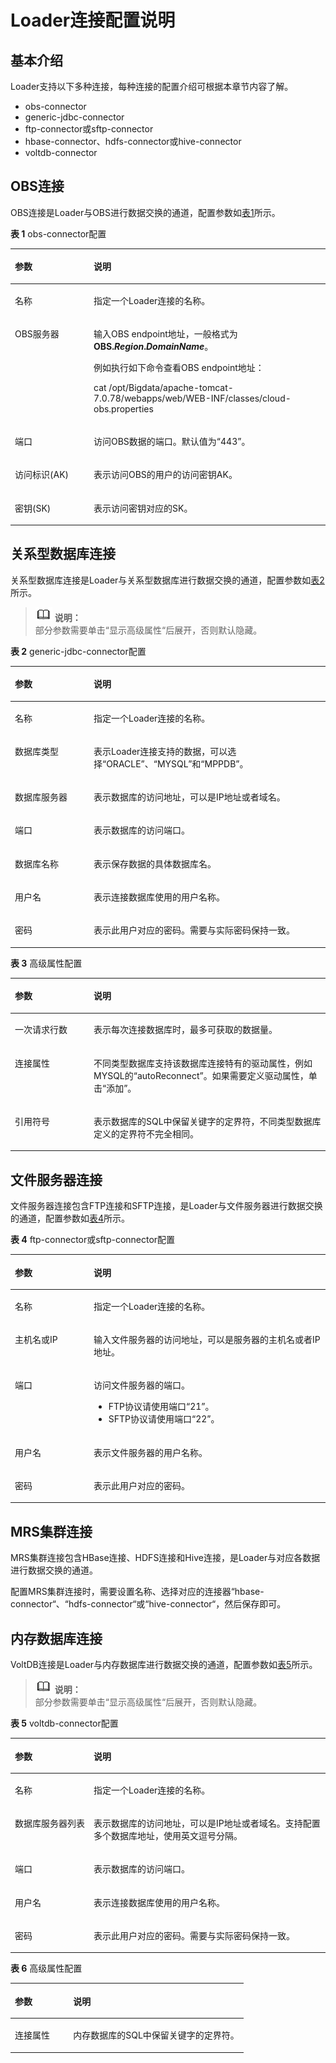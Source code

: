 # Loader连接配置说明<a name="ZH-CN_TOPIC_0071958193"></a>

## 基本介绍<a name="zh-cn_topic_0070859523_zh-cn_topic_0038340298_section35878706173614"></a>

Loader支持以下多种连接，每种连接的配置介绍可根据本章节内容了解。

-   obs-connector
-   generic-jdbc-connector
-   ftp-connector或sftp-connector
-   hbase-connector、hdfs-connector或hive-connector
-   voltdb-connector

## OBS连接<a name="zh-cn_topic_0070859523_section6038798515402"></a>

OBS连接是Loader与OBS进行数据交换的通道，配置参数如[表1](#zh-cn_topic_0070859523_table47534913165858)所示。

**表 1**  obs-connector配置

<a name="zh-cn_topic_0070859523_table47534913165858"></a>
<table><thead align="left"><tr id="zh-cn_topic_0070859523_row66371858165858"><th class="cellrowborder" valign="top" width="25%" id="mcps1.2.3.1.1"><p id="zh-cn_topic_0070859523_p6548005165858"><a name="zh-cn_topic_0070859523_p6548005165858"></a><a name="zh-cn_topic_0070859523_p6548005165858"></a><strong id="zh-cn_topic_0070859523_b52923339165858"><a name="zh-cn_topic_0070859523_b52923339165858"></a><a name="zh-cn_topic_0070859523_b52923339165858"></a>参数</strong></p>
</th>
<th class="cellrowborder" valign="top" width="75%" id="mcps1.2.3.1.2"><p id="zh-cn_topic_0070859523_p15732486165858"><a name="zh-cn_topic_0070859523_p15732486165858"></a><a name="zh-cn_topic_0070859523_p15732486165858"></a><strong id="zh-cn_topic_0070859523_b37214310155229"><a name="zh-cn_topic_0070859523_b37214310155229"></a><a name="zh-cn_topic_0070859523_b37214310155229"></a>说明</strong></p>
</th>
</tr>
</thead>
<tbody><tr id="zh-cn_topic_0070859523_row54950335165858"><td class="cellrowborder" valign="top" width="25%" headers="mcps1.2.3.1.1 "><p id="zh-cn_topic_0070859523_p7411414165858"><a name="zh-cn_topic_0070859523_p7411414165858"></a><a name="zh-cn_topic_0070859523_p7411414165858"></a>名称</p>
</td>
<td class="cellrowborder" valign="top" width="75%" headers="mcps1.2.3.1.2 "><p id="zh-cn_topic_0070859523_p19734002165858"><a name="zh-cn_topic_0070859523_p19734002165858"></a><a name="zh-cn_topic_0070859523_p19734002165858"></a>指定一个Loader连接的名称<span id="zh-cn_topic_0070859523_ph544139310225"><a name="zh-cn_topic_0070859523_ph544139310225"></a><a name="zh-cn_topic_0070859523_ph544139310225"></a>。</span></p>
</td>
</tr>
<tr id="zh-cn_topic_0070859523_row60451203165858"><td class="cellrowborder" valign="top" width="25%" headers="mcps1.2.3.1.1 "><p id="zh-cn_topic_0070859523_p24790973165858"><a name="zh-cn_topic_0070859523_p24790973165858"></a><a name="zh-cn_topic_0070859523_p24790973165858"></a>OBS服务器</p>
</td>
<td class="cellrowborder" valign="top" width="75%" headers="mcps1.2.3.1.2 "><p id="zh-cn_topic_0070859523_p48799571165858"><a name="zh-cn_topic_0070859523_p48799571165858"></a><a name="zh-cn_topic_0070859523_p48799571165858"></a>输入OBS endpoint地址，一般格式为<strong id="zh-cn_topic_0070859523_b5982578416109"><a name="zh-cn_topic_0070859523_b5982578416109"></a><a name="zh-cn_topic_0070859523_b5982578416109"></a>OBS.<em id="zh-cn_topic_0070859523_i482166816102"><a name="zh-cn_topic_0070859523_i482166816102"></a><a name="zh-cn_topic_0070859523_i482166816102"></a>Region</em>.<em id="zh-cn_topic_0070859523_i6132438216104"><a name="zh-cn_topic_0070859523_i6132438216104"></a><a name="zh-cn_topic_0070859523_i6132438216104"></a>DomainName</em></strong>。</p>
<p id="zh-cn_topic_0070859523_ab444f92ae94e4c8d9e81244e5c681e10"><a name="zh-cn_topic_0070859523_ab444f92ae94e4c8d9e81244e5c681e10"></a><a name="zh-cn_topic_0070859523_ab444f92ae94e4c8d9e81244e5c681e10"></a><span id="zh-cn_topic_0070859523_ph35836268105653"><a name="zh-cn_topic_0070859523_ph35836268105653"></a><a name="zh-cn_topic_0070859523_ph35836268105653"></a>例如执行如下命令查看OBS endpoint地址：</span></p>
<p id="zh-cn_topic_0070859523_p3775240105413"><a name="zh-cn_topic_0070859523_p3775240105413"></a><a name="zh-cn_topic_0070859523_p3775240105413"></a>cat /opt/Bigdata/apache-tomcat-7.0.78/webapps/web/WEB-INF/classes/cloud-obs.properties</p>
</td>
</tr>
<tr id="zh-cn_topic_0070859523_row41600313165858"><td class="cellrowborder" valign="top" width="25%" headers="mcps1.2.3.1.1 "><p id="zh-cn_topic_0070859523_p7189921165858"><a name="zh-cn_topic_0070859523_p7189921165858"></a><a name="zh-cn_topic_0070859523_p7189921165858"></a>端口</p>
</td>
<td class="cellrowborder" valign="top" width="75%" headers="mcps1.2.3.1.2 "><p id="zh-cn_topic_0070859523_p62651421165858"><a name="zh-cn_topic_0070859523_p62651421165858"></a><a name="zh-cn_topic_0070859523_p62651421165858"></a>访问OBS数据的端口。默认值为<span class="parmvalue" id="zh-cn_topic_0070859523_parmvalue33537595161030"><a name="zh-cn_topic_0070859523_parmvalue33537595161030"></a><a name="zh-cn_topic_0070859523_parmvalue33537595161030"></a>“443”</span>。</p>
</td>
</tr>
<tr id="zh-cn_topic_0070859523_row61443009165858"><td class="cellrowborder" valign="top" width="25%" headers="mcps1.2.3.1.1 "><p id="zh-cn_topic_0070859523_p38858504165858"><a name="zh-cn_topic_0070859523_p38858504165858"></a><a name="zh-cn_topic_0070859523_p38858504165858"></a>访问标识(AK)</p>
</td>
<td class="cellrowborder" valign="top" width="75%" headers="mcps1.2.3.1.2 "><p id="zh-cn_topic_0070859523_p4072573165858"><a name="zh-cn_topic_0070859523_p4072573165858"></a><a name="zh-cn_topic_0070859523_p4072573165858"></a>表示访问OBS的用户的访问密钥AK。</p>
</td>
</tr>
<tr id="zh-cn_topic_0070859523_row24435072165858"><td class="cellrowborder" valign="top" width="25%" headers="mcps1.2.3.1.1 "><p id="zh-cn_topic_0070859523_p16116169165858"><a name="zh-cn_topic_0070859523_p16116169165858"></a><a name="zh-cn_topic_0070859523_p16116169165858"></a>密钥(SK)</p>
</td>
<td class="cellrowborder" valign="top" width="75%" headers="mcps1.2.3.1.2 "><p id="zh-cn_topic_0070859523_p41726892165858"><a name="zh-cn_topic_0070859523_p41726892165858"></a><a name="zh-cn_topic_0070859523_p41726892165858"></a>表示访问密钥对应的SK。</p>
</td>
</tr>
</tbody>
</table>

## 关系型数据库连接<a name="zh-cn_topic_0070859523_section36272096161636"></a>

关系型数据库连接是Loader与关系型数据库进行数据交换的通道，配置参数如[表2](#zh-cn_topic_0070859523_table50810889161810)所示。

>![](public_sys-resources/icon-note.gif) **说明：**   
>部分参数需要单击“显示高级属性“后展开，否则默认隐藏。  

**表 2**  generic-jdbc-connector配置

<a name="zh-cn_topic_0070859523_table50810889161810"></a>
<table><thead align="left"><tr id="zh-cn_topic_0070859523_row60543302161810"><th class="cellrowborder" valign="top" width="25%" id="mcps1.2.3.1.1"><p id="zh-cn_topic_0070859523_p5060392161810"><a name="zh-cn_topic_0070859523_p5060392161810"></a><a name="zh-cn_topic_0070859523_p5060392161810"></a><strong id="zh-cn_topic_0070859523_b45543534161810"><a name="zh-cn_topic_0070859523_b45543534161810"></a><a name="zh-cn_topic_0070859523_b45543534161810"></a>参数</strong></p>
</th>
<th class="cellrowborder" valign="top" width="75%" id="mcps1.2.3.1.2"><p id="zh-cn_topic_0070859523_p65147614161810"><a name="zh-cn_topic_0070859523_p65147614161810"></a><a name="zh-cn_topic_0070859523_p65147614161810"></a><strong id="zh-cn_topic_0070859523_b49457619161810"><a name="zh-cn_topic_0070859523_b49457619161810"></a><a name="zh-cn_topic_0070859523_b49457619161810"></a>说明</strong></p>
</th>
</tr>
</thead>
<tbody><tr id="zh-cn_topic_0070859523_row46644203161810"><td class="cellrowborder" valign="top" width="25%" headers="mcps1.2.3.1.1 "><p id="zh-cn_topic_0070859523_p20084112161810"><a name="zh-cn_topic_0070859523_p20084112161810"></a><a name="zh-cn_topic_0070859523_p20084112161810"></a>名称</p>
</td>
<td class="cellrowborder" valign="top" width="75%" headers="mcps1.2.3.1.2 "><p id="zh-cn_topic_0070859523_p16200361161810"><a name="zh-cn_topic_0070859523_p16200361161810"></a><a name="zh-cn_topic_0070859523_p16200361161810"></a>指定一个Loader连接的名称<span id="zh-cn_topic_0070859523_ph2452068510339"><a name="zh-cn_topic_0070859523_ph2452068510339"></a><a name="zh-cn_topic_0070859523_ph2452068510339"></a>。</span></p>
</td>
</tr>
<tr id="zh-cn_topic_0070859523_row11585525161810"><td class="cellrowborder" valign="top" width="25%" headers="mcps1.2.3.1.1 "><p id="zh-cn_topic_0070859523_p66012312161810"><a name="zh-cn_topic_0070859523_p66012312161810"></a><a name="zh-cn_topic_0070859523_p66012312161810"></a>数据库类型</p>
</td>
<td class="cellrowborder" valign="top" width="75%" headers="mcps1.2.3.1.2 "><p id="zh-cn_topic_0070859523_p45397027161810"><a name="zh-cn_topic_0070859523_p45397027161810"></a><a name="zh-cn_topic_0070859523_p45397027161810"></a>表示Loader连接支持的数据，可以选择<span class="parmvalue" id="zh-cn_topic_0070859523_parmvalue52972145161911"><a name="zh-cn_topic_0070859523_parmvalue52972145161911"></a><a name="zh-cn_topic_0070859523_parmvalue52972145161911"></a>“ORACLE”</span>、<span class="parmvalue" id="zh-cn_topic_0070859523_parmvalue63262900161918"><a name="zh-cn_topic_0070859523_parmvalue63262900161918"></a><a name="zh-cn_topic_0070859523_parmvalue63262900161918"></a>“MYSQL”</span>和<span class="parmvalue" id="zh-cn_topic_0070859523_parmvalue16176778161927"><a name="zh-cn_topic_0070859523_parmvalue16176778161927"></a><a name="zh-cn_topic_0070859523_parmvalue16176778161927"></a>“MPPDB”</span>。</p>
</td>
</tr>
<tr id="zh-cn_topic_0070859523_row20759315161810"><td class="cellrowborder" valign="top" width="25%" headers="mcps1.2.3.1.1 "><p id="zh-cn_topic_0070859523_p3782984161810"><a name="zh-cn_topic_0070859523_p3782984161810"></a><a name="zh-cn_topic_0070859523_p3782984161810"></a>数据库服务器</p>
</td>
<td class="cellrowborder" valign="top" width="75%" headers="mcps1.2.3.1.2 "><p id="zh-cn_topic_0070859523_p37986310161810"><a name="zh-cn_topic_0070859523_p37986310161810"></a><a name="zh-cn_topic_0070859523_p37986310161810"></a>表示数据库的访问地址，可以是IP地址或者域名。</p>
</td>
</tr>
<tr id="zh-cn_topic_0070859523_row56992244161810"><td class="cellrowborder" valign="top" width="25%" headers="mcps1.2.3.1.1 "><p id="zh-cn_topic_0070859523_p9446596162115"><a name="zh-cn_topic_0070859523_p9446596162115"></a><a name="zh-cn_topic_0070859523_p9446596162115"></a>端口</p>
</td>
<td class="cellrowborder" valign="top" width="75%" headers="mcps1.2.3.1.2 "><p id="zh-cn_topic_0070859523_p43620698162115"><a name="zh-cn_topic_0070859523_p43620698162115"></a><a name="zh-cn_topic_0070859523_p43620698162115"></a>表示数据库的访问端口。</p>
</td>
</tr>
<tr id="zh-cn_topic_0070859523_row26825429162118"><td class="cellrowborder" valign="top" width="25%" headers="mcps1.2.3.1.1 "><p id="zh-cn_topic_0070859523_p25376166162118"><a name="zh-cn_topic_0070859523_p25376166162118"></a><a name="zh-cn_topic_0070859523_p25376166162118"></a>数据库名称</p>
</td>
<td class="cellrowborder" valign="top" width="75%" headers="mcps1.2.3.1.2 "><p id="zh-cn_topic_0070859523_p42203604162118"><a name="zh-cn_topic_0070859523_p42203604162118"></a><a name="zh-cn_topic_0070859523_p42203604162118"></a>表示保存数据的具体数据库名。</p>
</td>
</tr>
<tr id="zh-cn_topic_0070859523_row59455409162118"><td class="cellrowborder" valign="top" width="25%" headers="mcps1.2.3.1.1 "><p id="zh-cn_topic_0070859523_p51158834162118"><a name="zh-cn_topic_0070859523_p51158834162118"></a><a name="zh-cn_topic_0070859523_p51158834162118"></a>用户名</p>
</td>
<td class="cellrowborder" valign="top" width="75%" headers="mcps1.2.3.1.2 "><p id="zh-cn_topic_0070859523_p50224891162118"><a name="zh-cn_topic_0070859523_p50224891162118"></a><a name="zh-cn_topic_0070859523_p50224891162118"></a>表示连接数据库使用的用户名称。</p>
</td>
</tr>
<tr id="zh-cn_topic_0070859523_row50283185162119"><td class="cellrowborder" valign="top" width="25%" headers="mcps1.2.3.1.1 "><p id="zh-cn_topic_0070859523_p46406204162119"><a name="zh-cn_topic_0070859523_p46406204162119"></a><a name="zh-cn_topic_0070859523_p46406204162119"></a>密码</p>
</td>
<td class="cellrowborder" valign="top" width="75%" headers="mcps1.2.3.1.2 "><p id="zh-cn_topic_0070859523_p806192162119"><a name="zh-cn_topic_0070859523_p806192162119"></a><a name="zh-cn_topic_0070859523_p806192162119"></a>表示此用户对应的密码。需要与实际密码保持一致。</p>
</td>
</tr>
</tbody>
</table>

**表 3**  高级属性配置

<a name="zh-cn_topic_0070859523_table66974111162242"></a>
<table><thead align="left"><tr id="zh-cn_topic_0070859523_row59314260162242"><th class="cellrowborder" valign="top" width="25%" id="mcps1.2.3.1.1"><p id="zh-cn_topic_0070859523_p39725721162242"><a name="zh-cn_topic_0070859523_p39725721162242"></a><a name="zh-cn_topic_0070859523_p39725721162242"></a><strong id="zh-cn_topic_0070859523_b21987170162242"><a name="zh-cn_topic_0070859523_b21987170162242"></a><a name="zh-cn_topic_0070859523_b21987170162242"></a>参数</strong></p>
</th>
<th class="cellrowborder" valign="top" width="75%" id="mcps1.2.3.1.2"><p id="zh-cn_topic_0070859523_p36130385162242"><a name="zh-cn_topic_0070859523_p36130385162242"></a><a name="zh-cn_topic_0070859523_p36130385162242"></a><strong id="zh-cn_topic_0070859523_b56738017162242"><a name="zh-cn_topic_0070859523_b56738017162242"></a><a name="zh-cn_topic_0070859523_b56738017162242"></a>说明</strong></p>
</th>
</tr>
</thead>
<tbody><tr id="zh-cn_topic_0070859523_row63910201162242"><td class="cellrowborder" valign="top" width="25%" headers="mcps1.2.3.1.1 "><p id="zh-cn_topic_0070859523_p9343783162242"><a name="zh-cn_topic_0070859523_p9343783162242"></a><a name="zh-cn_topic_0070859523_p9343783162242"></a>一次请求行数</p>
</td>
<td class="cellrowborder" valign="top" width="75%" headers="mcps1.2.3.1.2 "><p id="zh-cn_topic_0070859523_p18648962162242"><a name="zh-cn_topic_0070859523_p18648962162242"></a><a name="zh-cn_topic_0070859523_p18648962162242"></a>表示每次连接数据库时，最多可获取的数据量。</p>
</td>
</tr>
<tr id="zh-cn_topic_0070859523_row33622931162242"><td class="cellrowborder" valign="top" width="25%" headers="mcps1.2.3.1.1 "><p id="zh-cn_topic_0070859523_p56218263141119"><a name="zh-cn_topic_0070859523_p56218263141119"></a><a name="zh-cn_topic_0070859523_p56218263141119"></a>连接属性</p>
</td>
<td class="cellrowborder" valign="top" width="75%" headers="mcps1.2.3.1.2 "><p id="zh-cn_topic_0070859523_p54611015141119"><a name="zh-cn_topic_0070859523_p54611015141119"></a><a name="zh-cn_topic_0070859523_p54611015141119"></a>不同类型数据库支持该数据库连接特有的驱动属性，例如MYSQL的<span class="parmname" id="zh-cn_topic_0070859523_parmname5337903714227"><a name="zh-cn_topic_0070859523_parmname5337903714227"></a><a name="zh-cn_topic_0070859523_parmname5337903714227"></a>“autoReconnect”</span>。如果需要定义驱动属性，单击<span class="uicontrol" id="zh-cn_topic_0070859523_uicontrol19702542144319"><a name="zh-cn_topic_0070859523_uicontrol19702542144319"></a><a name="zh-cn_topic_0070859523_uicontrol19702542144319"></a>“添加”</span>。</p>
</td>
</tr>
<tr id="zh-cn_topic_0070859523_row51861677162242"><td class="cellrowborder" valign="top" width="25%" headers="mcps1.2.3.1.1 "><p id="zh-cn_topic_0070859523_p40046281162242"><a name="zh-cn_topic_0070859523_p40046281162242"></a><a name="zh-cn_topic_0070859523_p40046281162242"></a>引用符号</p>
</td>
<td class="cellrowborder" valign="top" width="75%" headers="mcps1.2.3.1.2 "><p id="zh-cn_topic_0070859523_p22523354162242"><a name="zh-cn_topic_0070859523_p22523354162242"></a><a name="zh-cn_topic_0070859523_p22523354162242"></a>表示数据库的SQL中保留关键字的定界符，不同类型数据库定义的定界符不完全相同。</p>
</td>
</tr>
</tbody>
</table>

## 文件服务器连接<a name="zh-cn_topic_0070859523_section27102035161636"></a>

文件服务器连接包含FTP连接和SFTP连接，是Loader与文件服务器进行数据交换的通道，配置参数如[表4](#zh-cn_topic_0070859523_table45072347161636)所示。

**表 4**  ftp-connector或sftp-connector配置

<a name="zh-cn_topic_0070859523_table45072347161636"></a>
<table><thead align="left"><tr id="zh-cn_topic_0070859523_row59243288161636"><th class="cellrowborder" valign="top" width="25%" id="mcps1.2.3.1.1"><p id="zh-cn_topic_0070859523_p33977024161636"><a name="zh-cn_topic_0070859523_p33977024161636"></a><a name="zh-cn_topic_0070859523_p33977024161636"></a><strong id="zh-cn_topic_0070859523_b37357765161636"><a name="zh-cn_topic_0070859523_b37357765161636"></a><a name="zh-cn_topic_0070859523_b37357765161636"></a>参数</strong></p>
</th>
<th class="cellrowborder" valign="top" width="75%" id="mcps1.2.3.1.2"><p id="zh-cn_topic_0070859523_p6080159161636"><a name="zh-cn_topic_0070859523_p6080159161636"></a><a name="zh-cn_topic_0070859523_p6080159161636"></a><strong id="zh-cn_topic_0070859523_b54721438161636"><a name="zh-cn_topic_0070859523_b54721438161636"></a><a name="zh-cn_topic_0070859523_b54721438161636"></a>说明</strong></p>
</th>
</tr>
</thead>
<tbody><tr id="zh-cn_topic_0070859523_row3251492161636"><td class="cellrowborder" valign="top" width="25%" headers="mcps1.2.3.1.1 "><p id="zh-cn_topic_0070859523_p62044270161636"><a name="zh-cn_topic_0070859523_p62044270161636"></a><a name="zh-cn_topic_0070859523_p62044270161636"></a>名称</p>
</td>
<td class="cellrowborder" valign="top" width="75%" headers="mcps1.2.3.1.2 "><p id="zh-cn_topic_0070859523_p59529956161636"><a name="zh-cn_topic_0070859523_p59529956161636"></a><a name="zh-cn_topic_0070859523_p59529956161636"></a>指定一个Loader连接的名称<span id="zh-cn_topic_0070859523_ph61479602103436"><a name="zh-cn_topic_0070859523_ph61479602103436"></a><a name="zh-cn_topic_0070859523_ph61479602103436"></a>。</span></p>
</td>
</tr>
<tr id="zh-cn_topic_0070859523_row66007564161636"><td class="cellrowborder" valign="top" width="25%" headers="mcps1.2.3.1.1 "><p id="zh-cn_topic_0070859523_p45012464161636"><a name="zh-cn_topic_0070859523_p45012464161636"></a><a name="zh-cn_topic_0070859523_p45012464161636"></a>主机名或IP</p>
</td>
<td class="cellrowborder" valign="top" width="75%" headers="mcps1.2.3.1.2 "><p id="zh-cn_topic_0070859523_p22130997161636"><a name="zh-cn_topic_0070859523_p22130997161636"></a><a name="zh-cn_topic_0070859523_p22130997161636"></a>输入文件服务器的访问地址，可以是服务器的主机名或者IP地址。</p>
</td>
</tr>
<tr id="zh-cn_topic_0070859523_row45003521161636"><td class="cellrowborder" valign="top" width="25%" headers="mcps1.2.3.1.1 "><p id="zh-cn_topic_0070859523_p21406551161636"><a name="zh-cn_topic_0070859523_p21406551161636"></a><a name="zh-cn_topic_0070859523_p21406551161636"></a>端口</p>
</td>
<td class="cellrowborder" valign="top" width="75%" headers="mcps1.2.3.1.2 "><p id="zh-cn_topic_0070859523_p56209070161636"><a name="zh-cn_topic_0070859523_p56209070161636"></a><a name="zh-cn_topic_0070859523_p56209070161636"></a>访问文件服务器的端口。</p>
<a name="zh-cn_topic_0070859523_ul35013240163027"></a><a name="zh-cn_topic_0070859523_ul35013240163027"></a><ul id="zh-cn_topic_0070859523_ul35013240163027"><li>FTP协议请使用端口<span class="parmvalue" id="zh-cn_topic_0070859523_parmvalue66766709163051"><a name="zh-cn_topic_0070859523_parmvalue66766709163051"></a><a name="zh-cn_topic_0070859523_parmvalue66766709163051"></a>“21”</span>。</li><li>SFTP协议请使用端口<span class="parmvalue" id="zh-cn_topic_0070859523_parmvalue24833339163046"><a name="zh-cn_topic_0070859523_parmvalue24833339163046"></a><a name="zh-cn_topic_0070859523_parmvalue24833339163046"></a>“22”</span>。</li></ul>
</td>
</tr>
<tr id="zh-cn_topic_0070859523_row56640813161636"><td class="cellrowborder" valign="top" width="25%" headers="mcps1.2.3.1.1 "><p id="zh-cn_topic_0070859523_p24503165161636"><a name="zh-cn_topic_0070859523_p24503165161636"></a><a name="zh-cn_topic_0070859523_p24503165161636"></a>用户名</p>
</td>
<td class="cellrowborder" valign="top" width="75%" headers="mcps1.2.3.1.2 "><p id="zh-cn_topic_0070859523_p38599366161636"><a name="zh-cn_topic_0070859523_p38599366161636"></a><a name="zh-cn_topic_0070859523_p38599366161636"></a>表示文件服务器的用户名称。</p>
</td>
</tr>
<tr id="zh-cn_topic_0070859523_row11849975161636"><td class="cellrowborder" valign="top" width="25%" headers="mcps1.2.3.1.1 "><p id="zh-cn_topic_0070859523_p20323879161636"><a name="zh-cn_topic_0070859523_p20323879161636"></a><a name="zh-cn_topic_0070859523_p20323879161636"></a>密码</p>
</td>
<td class="cellrowborder" valign="top" width="75%" headers="mcps1.2.3.1.2 "><p id="zh-cn_topic_0070859523_p35621475161636"><a name="zh-cn_topic_0070859523_p35621475161636"></a><a name="zh-cn_topic_0070859523_p35621475161636"></a>表示此用户对应的密码。</p>
</td>
</tr>
</tbody>
</table>

## MRS集群连接<a name="zh-cn_topic_0070859523_section39769106163153"></a>

MRS集群连接包含HBase连接、HDFS连接和Hive连接，是Loader与对应各数据进行数据交换的通道。

配置MRS集群连接时，需要设置名称、选择对应的连接器“hbase-connector“、“hdfs-connector“或“hive-connector“，然后保存即可。

## 内存数据库连接<a name="zh-cn_topic_0070859523_section5959318316354"></a>

VoltDB连接是Loader与内存数据库进行数据交换的通道，配置参数如[表5](#zh-cn_topic_0070859523_table1463518916354)所示。

>![](public_sys-resources/icon-note.gif) **说明：**   
>部分参数需要单击“显示高级属性“后展开，否则默认隐藏。  

**表 5**  voltdb-connector配置

<a name="zh-cn_topic_0070859523_table1463518916354"></a>
<table><thead align="left"><tr id="zh-cn_topic_0070859523_row2389087116354"><th class="cellrowborder" valign="top" width="25%" id="mcps1.2.3.1.1"><p id="zh-cn_topic_0070859523_p5611236016354"><a name="zh-cn_topic_0070859523_p5611236016354"></a><a name="zh-cn_topic_0070859523_p5611236016354"></a><strong id="zh-cn_topic_0070859523_b3524919516354"><a name="zh-cn_topic_0070859523_b3524919516354"></a><a name="zh-cn_topic_0070859523_b3524919516354"></a>参数</strong></p>
</th>
<th class="cellrowborder" valign="top" width="75%" id="mcps1.2.3.1.2"><p id="zh-cn_topic_0070859523_p3661257216354"><a name="zh-cn_topic_0070859523_p3661257216354"></a><a name="zh-cn_topic_0070859523_p3661257216354"></a><strong id="zh-cn_topic_0070859523_b6107770016354"><a name="zh-cn_topic_0070859523_b6107770016354"></a><a name="zh-cn_topic_0070859523_b6107770016354"></a>说明</strong></p>
</th>
</tr>
</thead>
<tbody><tr id="zh-cn_topic_0070859523_row4834668716354"><td class="cellrowborder" valign="top" width="25%" headers="mcps1.2.3.1.1 "><p id="zh-cn_topic_0070859523_p2376758716354"><a name="zh-cn_topic_0070859523_p2376758716354"></a><a name="zh-cn_topic_0070859523_p2376758716354"></a>名称</p>
</td>
<td class="cellrowborder" valign="top" width="75%" headers="mcps1.2.3.1.2 "><p id="zh-cn_topic_0070859523_p4612635816354"><a name="zh-cn_topic_0070859523_p4612635816354"></a><a name="zh-cn_topic_0070859523_p4612635816354"></a>指定一个Loader连接的名称<span id="zh-cn_topic_0070859523_ph30175909103633"><a name="zh-cn_topic_0070859523_ph30175909103633"></a><a name="zh-cn_topic_0070859523_ph30175909103633"></a>。</span></p>
</td>
</tr>
<tr id="zh-cn_topic_0070859523_row2393588016354"><td class="cellrowborder" valign="top" width="25%" headers="mcps1.2.3.1.1 "><p id="zh-cn_topic_0070859523_p5975810516354"><a name="zh-cn_topic_0070859523_p5975810516354"></a><a name="zh-cn_topic_0070859523_p5975810516354"></a>数据库服务器列表</p>
</td>
<td class="cellrowborder" valign="top" width="75%" headers="mcps1.2.3.1.2 "><p id="zh-cn_topic_0070859523_p856836816354"><a name="zh-cn_topic_0070859523_p856836816354"></a><a name="zh-cn_topic_0070859523_p856836816354"></a>表示数据库的访问地址，可以是IP地址或者域名。支持配置多个数据库地址，使用英文逗号分隔。</p>
</td>
</tr>
<tr id="zh-cn_topic_0070859523_row1000644816354"><td class="cellrowborder" valign="top" width="25%" headers="mcps1.2.3.1.1 "><p id="zh-cn_topic_0070859523_p521594416354"><a name="zh-cn_topic_0070859523_p521594416354"></a><a name="zh-cn_topic_0070859523_p521594416354"></a>端口</p>
</td>
<td class="cellrowborder" valign="top" width="75%" headers="mcps1.2.3.1.2 "><p id="zh-cn_topic_0070859523_p1983829616354"><a name="zh-cn_topic_0070859523_p1983829616354"></a><a name="zh-cn_topic_0070859523_p1983829616354"></a>表示数据库的访问端口。</p>
</td>
</tr>
<tr id="zh-cn_topic_0070859523_row1454615616354"><td class="cellrowborder" valign="top" width="25%" headers="mcps1.2.3.1.1 "><p id="zh-cn_topic_0070859523_p3738801516354"><a name="zh-cn_topic_0070859523_p3738801516354"></a><a name="zh-cn_topic_0070859523_p3738801516354"></a>用户名</p>
</td>
<td class="cellrowborder" valign="top" width="75%" headers="mcps1.2.3.1.2 "><p id="zh-cn_topic_0070859523_p853035416354"><a name="zh-cn_topic_0070859523_p853035416354"></a><a name="zh-cn_topic_0070859523_p853035416354"></a>表示连接数据库使用的用户名称。</p>
</td>
</tr>
<tr id="zh-cn_topic_0070859523_row966432316354"><td class="cellrowborder" valign="top" width="25%" headers="mcps1.2.3.1.1 "><p id="zh-cn_topic_0070859523_p4461268116354"><a name="zh-cn_topic_0070859523_p4461268116354"></a><a name="zh-cn_topic_0070859523_p4461268116354"></a>密码</p>
</td>
<td class="cellrowborder" valign="top" width="75%" headers="mcps1.2.3.1.2 "><p id="zh-cn_topic_0070859523_p5685744516354"><a name="zh-cn_topic_0070859523_p5685744516354"></a><a name="zh-cn_topic_0070859523_p5685744516354"></a>表示此用户对应的密码。需要与实际密码保持一致。</p>
</td>
</tr>
</tbody>
</table>

**表 6**  高级属性配置

<a name="zh-cn_topic_0070859523_table26736023163752"></a>
<table><thead align="left"><tr id="zh-cn_topic_0070859523_row62201782163752"><th class="cellrowborder" valign="top" width="25%" id="mcps1.2.3.1.1"><p id="zh-cn_topic_0070859523_p5179558163752"><a name="zh-cn_topic_0070859523_p5179558163752"></a><a name="zh-cn_topic_0070859523_p5179558163752"></a><strong id="zh-cn_topic_0070859523_b46616027163752"><a name="zh-cn_topic_0070859523_b46616027163752"></a><a name="zh-cn_topic_0070859523_b46616027163752"></a>参数</strong></p>
</th>
<th class="cellrowborder" valign="top" width="75%" id="mcps1.2.3.1.2"><p id="zh-cn_topic_0070859523_p17801843163752"><a name="zh-cn_topic_0070859523_p17801843163752"></a><a name="zh-cn_topic_0070859523_p17801843163752"></a><strong id="zh-cn_topic_0070859523_b25998864163752"><a name="zh-cn_topic_0070859523_b25998864163752"></a><a name="zh-cn_topic_0070859523_b25998864163752"></a>说明</strong></p>
</th>
</tr>
</thead>
<tbody><tr id="zh-cn_topic_0070859523_row18549979163752"><td class="cellrowborder" valign="top" width="25%" headers="mcps1.2.3.1.1 "><p id="zh-cn_topic_0070859523_p26153360163752"><a name="zh-cn_topic_0070859523_p26153360163752"></a><a name="zh-cn_topic_0070859523_p26153360163752"></a>连接属性</p>
</td>
<td class="cellrowborder" valign="top" width="75%" headers="mcps1.2.3.1.2 "><p id="zh-cn_topic_0070859523_p38047438163752"><a name="zh-cn_topic_0070859523_p38047438163752"></a><a name="zh-cn_topic_0070859523_p38047438163752"></a>内存数据库的SQL中保留关键字的定界符。</p>
</td>
</tr>
</tbody>
</table>

